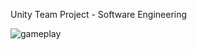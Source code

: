 Unity Team Project - Software Engineering

![gameplay](https://user-images.githubusercontent.com/23395196/111743541-17e6f680-8847-11eb-98f3-8262c02bb786.png)
